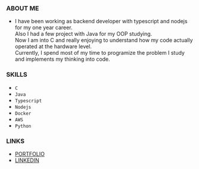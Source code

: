 ### ABOUT ME
- I have been working as backend developer with typescript and nodejs for my one year career.  
Also I had a few project with Java for my OOP studying.  
Now I am into C and really enjoying to understand how my code actually operated at the hardware level.  
Currently, I spend most of my time to programize the problem I study and implements my thinking into code.

### SKILLS
- `C`
- `Java` 
- `Typescript` 
- `Nodejs` 
- `Docker` 
- `AWS` 
- `Python`

### LINKS
- [PORTFOLIO](https://tranquil-meteoroid-d7c.notion.site/6811a19fbbd74438abb466a8175ceee3)  
- [LINKEDIN](https://www.linkedin.com/in/heechul-yoon-85b154165/)
